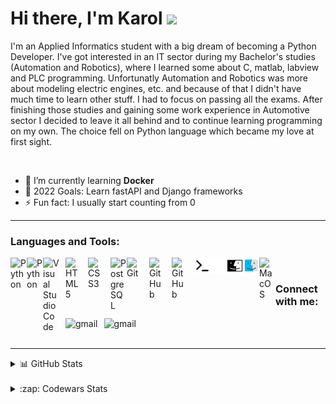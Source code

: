 # Hi there, I'm Karol <img src="https://media.giphy.com/media/hvRJCLFzcasrR4ia7z/giphy.gif" width="30px"/>

I'm an Applied Informatics student with a big dream of becoming a Python Developer. I've got interested in an IT sector during my Bachelor's studies (Automation and Robotics), where I learned some about C, matlab, labview and PLC programming. Unfortunatly Automation and Robotics was more about modeling electric engines, etc. and because of that I didn't have much time to learn other stuff. I had to focus on passing all the exams. After finishing those studies and gaining some work experience in Automotive sector I decided to leave it all behind and to continue learning programming on my own. The choice fell on Python language which became my love at first sight.

<br/>

- 🌱 I’m currently learning **Docker**
- 🥅 2022 Goals: Learn fastAPI and Django frameworks
- ⚡ Fun fact: I usually start counting from 0     

---

### Languages and Tools:


[<img align="left" alt="Python" width="26px" src="https://cdn.jsdelivr.net/gh/devicons/devicon/icons/python/python-original.svg" />][linkedin]
[<img align="left" alt="Python" width="26px" src="https://cdn.jsdelivr.net/gh/devicons/devicon/icons/pytest/pytest-original.svg" />][linkedin]
[<img align="left" alt="Visual Studio Code" width="26px" src="https://cdn.jsdelivr.net/gh/devicons/devicon/icons/vscode/vscode-original.svg" style="padding-right:10px;" />][linkedin]
[<img align="left" alt="HTML5" width="26px" src="https://cdn.jsdelivr.net/gh/devicons/devicon/icons/html5/html5-original.svg" style="padding-right:10px;" />][linkedin]
[<img align="left" alt="CSS3" width="26px" src="https://cdn.jsdelivr.net/gh/devicons/devicon/icons/css3/css3-original.svg" style="padding-right:10px;" />][linkedin]
[<img align="left" alt="PostgreSQL" width="26px" src="https://cdn.jsdelivr.net/gh/devicons/devicon/icons/postgresql/postgresql-original.svg" />][linkedin]
[<img align="left" alt="Git" width="26px" src="https://cdn.jsdelivr.net/gh/devicons/devicon/icons/git/git-original.svg" style="padding-right:10px;" />][linkedin]
[<img align="left" alt="GitHub" width="26px" src="https://user-images.githubusercontent.com/3369400/139447912-e0f43f33-6d9f-45f8-be46-2df5bbc91289.png" style="padding-right:10px;" />](https://www.linkedin.com/in/karol-gajda-ba04931a3/#gh-dark-mode-only)
[<img align="left" alt="GitHub" width="26px" src="https://user-images.githubusercontent.com/3369400/139448065-39a229ba-4b06-434b-bc67-616e2ed80c8f.png" style="padding-right:10px;" />](https://www.linkedin.com/in/karol-gajda-ba04931a3/#gh-light-mode-only)
[<img align="left" alt="Terminal" width="26px" src="./img/terminal-light.svg" />](https://www.linkedin.com/in/karol-gajda-ba04931a3/#gh-light-mode-only)
[<img align="left" alt="Terminal" width="26px" src="./img/terminal-dark.svg" />](https://www.linkedin.com/in/karol-gajda-ba04931a3/#gh-dark-mode-only)
[<img align="left" alt="MacOS" width="26px" src="./img/mac-logo-light.svg" />](https://www.linkedin.com/in/karol-gajda-ba04931a3/#gh-light-mode-only)
[<img align="left" alt="MacOS" width="26px" src="./img/mac-logo-dark.svg" />](https://www.linkedin.com/in/karol-gajda-ba04931a3/#gh-dark-mode-only)
[<img align="left" alt="MacOS" width="26px" src="https://cdn.jsdelivr.net/gh/devicons/devicon/icons/trello/trello-plain.svg" />][linkedin]
          
<br />

### Connect with me:
[<img align="left" alt="gmail" src="https://img.shields.io/badge/Gmail-D14836?style=for-the-badge&logo=gmail&logoColor=white" style="padding-right:10px;" />][Gmail]
[<img align="left" alt="gmail" src="https://img.shields.io/badge/linkedin-%230077B5.svg?style=for-the-badge&logo=linkedin&logoColor=white"/>][linkedin]
<br />
<br />

---

<details>
  <summary>📊 GitHub Stats</summary>
  <img align="left" alt="lolekgk's GitHub Stats" width="45%" src="https://streak-stats.demolab.com?user=lolekgk&theme=dark&hide_border=true" />
  <img align="left" alt="lolekgk's GitHub Stats" width="45%" src="https://github-readme-stats.vercel.app/api?username=lolekgk&show_icons=true&hide_border=true&title_color=FB8C00&icon_color=FB8C00&bg_color=151515&text_color=ffffff" />
</details>

<br />

<details>
  <summary>:zap: Codewars Stats</summary>
  <img align="left" alt="lolekgk's Codewars Stats" width="45%" src="https://github-readme-codewars-stats.herokuapp.com/api/?username=lolekgk&card&customcolor=bg:151515&colormode=dark_mode" />
</details>


[linkedin]: https://www.linkedin.com/in/karol-gajda-ba04931a3/
[Gmail]: mailto:karol.gajda97@gmail.com
